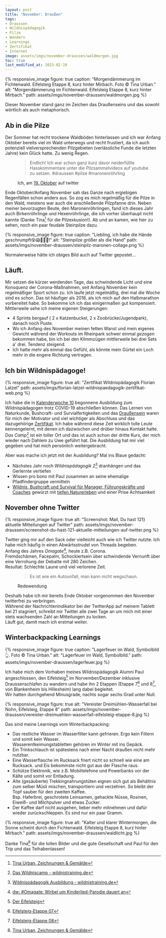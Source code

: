 ```yaml
---
layout: post
title: "November: Draußen"
tags:
- Draussen
- Wildnispädagogik
- Pilze
- Wandern
- Learnings
- Zertifikat
- Internet
image: assets/imgs/november-draussen/waldmorgen.jpg
toc: true
last_modified_at: 2023-02-19
---
```

{% responsive_image figure: true
caption: "Morgendämmerung im Fichtenwald. Eifelsteig Etappe 8, kurz hinter Mirbach. Foto © Tina Urban." 
alt: "Morgendämmerung im Fichtenwald. Eifelsteig Etappe 8, kurz hinter Mirbach."
path: assets/imgs/november-draussen/waldmorgen.jpg
%}


Dieser November stand ganz im Zeichen das Draußenseins 
und das sowohl wörtlich als auch metaphorisch.
<!--break-->
## Ab in die Pilze

Der Sommer hat recht trockene Waldböden hinterlassen 
und ich war Anfang Oktober bereits viel im Wald unterwegs und recht frustiert, 
da ich auch potenziell vielversprechenden Pilzgebieten 
(verlässliche Funde die letzten Jahre) kein Glück hatte.
Zu wenig Regen.
<figure>
  <blockquote>
  Endlich! Ich war schon ganz kurz davor neiderfüllte Hasskommentare unter die Pilzsammelvideos auf youtube zu setzen. #draussen #pilze #maronenröhrling
  </blockquote>
  <figcaption>Ich, am <a href="https://t.co/EL7bHDIYSV">19. Oktober</a> auf twitter</figcaption>
</figure>

Ende Oktober/Anfang November sah das Ganze nach ergiebigen Regenfällen schon anders aus.
So zog es mich regelmäßig für die Pilze in den Wald, 
meistens war auch die anschließende Pilzpfanne drin.
Neben meiner bevorzugten Beute, den Maronenröhrlingen, fand ich dieses Jahr
auch Birkenröhrlinge und Hexenröhrlinge, 
die ich vorher überhaupt nicht kannte (Danke Tina[^tina] für die Pilzexkusion!).
Ab und an kamen, wie hier zu sehen, noch ein paar feudale Steinpilze dazu.

{% responsive_image figure: true 
caption: "Liebling, ich habe die Hände geschrumpft😵😱👋💪🍜!"
alt: "Steinpilze größer als die Hand"
path: assets/imgs/november-draussen/steinpilz-maronen-collage.png
%}

Normalerweise hätte ich obiges Bild auch auf Twitter gepostet...

## Läuft.

Mir setzen die kürzer werdenden Tage, das schwindende Licht
 und eine Konsquenz der Corona-Maßnahmen, 
seit Anfang November kein regelmäßiger Sport schon zu.
Ich laufe jetzt regelmäßig, drei mal die Woche sind es schon.
Das ist häufiger als 2018, als ich mich auf den Halbmarathon vorbereitet habe.
So bekomme ich ich das einigermaßen gut kompensiert. 
Mittlerweile sehe ich meine eigenen Steigerungen:
- 4 Sprints bergauf ( 2 x Katzenbuckel, 2 x Zoobrücke/Jugendpark), danach noch Puste.
- Wo ich Anfang des November meinen fetten Wanst und mein eigenes Gewicht 
während der Workouts im Rheinpark schwer einmal *gezogen* bekommen habe, 
bin ich bei den Klimmzügen mittlerweile bei drei Sets a' drei. Tendenz steigend.
- Ich hatte mehr als einmal das Gefühl, 
als könnte mein Gürtel ein Loch mehr in die engere Richtung vertragen.

## Ich bin Wildnispädagoge!

{% responsive_image figure: true alt: "Zertifikat Wildnispädagogik Florian Latzel"
path: assets/imgs/florian-latzel-wildnispaedagogik-zertifikat-web.png %}

Ich habe die in [Kalenderwoche 10](/2020/03/12/2020-kalenderwoche-10.html) 
begonnene Ausbildung zum Wildnispädagogen trotz COVID-19 abschließen können.
Das Lernen von Naturkunde, Bushcraft- und Survialfertigkeiten und das [Draußensein](/tags/draussen/index.html) 
waren für mich der Motivator 
und viel wichtiger als Abschluss und das dazugehörige [Zertifikat](/tags/zertifikat/index.html).
Ich habe während diese Zeit wirklich tolle Leute kennengelernt, 
mit denen ich dazwischen und drüber hinaus Kontakt halte.
*Das Camp*[^camp] ist ein toller Ort und das ist auch schon der dritte Kurs,
 der mich wieder nach Dahlem zu Uwe geführt hat.
Die Ausbildung hat mir viel gegeben und hat mich persönlich weitergebracht.

Aber was mache ich jetzt mit der Ausbildung? Mal ins Blaue gedacht:

- Nächstes Jahr noch *Wildnispädagogik 2*[^wp] dranhängen und das Gerlernte vertiefen
- Wissen pro bono mit Paul zusammen an seine ehemalige Pfadfindergruppe vermitteln
- [Wildnis, Bushcraft und Survival für Manager, Führungskräfte und Coaches](
/wildnistraining.html) gewürzt mit [tiefen Naturerleben](
/wildnistraining.html) und einer Prise Achtsamkeit

## November ohne Twitter

{% responsive_image figure: true
alt: "Screenshot: Mail, Du hast 121} aktuelle Mitteilungen auf Twitter" 
path: assets/imgs/november-draussen/screenshot-du-hast-121-aktuelle-mitteilungen-auf-twitter.png %}

Twitter ging mir auf den Sack oder vielleicht auch wie ich Twitter nutzte.
Ich habe mich häufig in einen Abwärtsstrudel von Threads begeben.  
Anfang des Jahres *Omagate*[^omagate], heute z.B. Corona.  
Fremdschämen, Facepalm, Schockiertsein über schwindende Vernunft 
über eine Verrohung der Debatte mit 280 Zeichen.  
Resultat: Schlechte Laune und viel verlorene Zeit.

<figure>
  <blockquote>
  Es ist wie ein Autounfall, man kann nicht wegschaun.
  </blockquote>
  <figcaption>Redewendung</figcaption>
</figure>

Deshalb habe ich mir bereits Ende Oktober vorgenommen 
den November twitterfrei zu verbringen.  
Während der Nachrichtenindikator bei der TwitterApp auf meinem Tablett bei 21 stagniert,
schreibt mir Twitter alle zwei Tage an 
um mich mit einer stets wachsenden Zahl an Mitteilungen zu locken.  
Läuft gut, damit mach ich erstmal weiter.

## Winterbackpacking Learnings

{% responsive_image figure: true
caption: "Lagerfeuer im Wald, Symbolbild👆. Foto © Tina Urban."
alt: "Lagerfeuer im Wald, Symbolbild."
path: assets/imgs/november-draussen/lagerfeuer.jpg %}

Ich habe mich dem Vorhaben meines Wildnispädagogik Alumni Paul angeschlossen, 
den Eifelsteig[^eifel] im Norvember/Dezember inklusive Draussenschlafen zu wandern
und habe ihn 2 Etappen 
(Etappe 7[^eifel7]  und 8[^eifel8], von Blankenheim bis Hillesheim)
lang dabei begleitet.  
Wir hatten durchgehend Minusgrade, nachts sogar sechs Grad unter Null.

{% responsive_image figure: true
alt: "Vereister Dreimühlen-Wasserfall bei Nohn, Eifelsteig, Etappe 8"
path: assets/imgs/november-draussen/vereister-dreimuehlen-wasserfall-eifelsteig-etappe-8.jpg %}

Das sind meine Learnings vom Winterbackpacking:
- Das restliche Wasser im Wasserfilter kann gefrieren. 
Ergo kein Filtern und somit kein Wasser.  
Wasserentkeimungstabletten gehören im Winter mit ins Gepäck.
- Ein Trinkschlauch ist spätestens nach einer Nacht draußen nicht mehr nutzbar.
- Eine Wasserflasche im Rucksack friert nicht so schnell wie eine am Rucksack.
und Eis bekommste nicht gut aus der Flasche raus.
- Schütze Elektronik, 
wie z.B. Mobiltelefone und Powerbanks vor der Kälte und somit vor Entladung.
- Alte (gesäuberte) Trekkingnahrungstüten eignen sich gut als Behältnis 
zum selber Müsli mischen, transportiern und verzehren. 
So bleibt der Topf sauber für den zweiten Kaffee.   
Bsp. Haferbrei, geschrotete Leinsamen, gehackte Nüsse, Rosinen, Eiweiß- 
und Milchpulver und etwas Zucker.
- Der Kaffee darf nicht ausgehen, lieber mehr mitnehmen und dafür wieder zurückschleppen.
Es sind nur ein paar Gramm.

{% responsive_image figure: true
alt: "Kalter und klarer Wintermorgen, die Sonne scheint durch den Fichtenwald. Eifelsteig Etappe 8, kurz hinter Mirbach."
path: assets/imgs/november-draussen/waldlicht.jpg
%}

Danke Tina[^tina] für die tollen Bilder und die gute Gesellschaft 
und Paul für den Trip und das Teihabenlassen!

[^omagate]: [dw: #Omagate: Wirbel um Kinderlied-Parodie dauert an](https://www.dw.com/de/omagate-wirbel-um-kinderlied-parodie-dauert-an/a-51840946)
[^wp]: [Wildnispädagogik Ausbildung - wildnistraining.de](https://www.wildnistraining.de/wildnisp%C3%A4dagogik/)
[^camp]: [Das Wildniscamp - wildnistraining.de](https://www.wildnistraining.de/infos/das-wildniscamp/)
[^eifel]: [Der Eifelsteig](https://www.eifelsteig.de/)
[^eifel7]: [Eifelsteig-Etappe 07](https://www.eifelsteig.de/a-eifelsteig-etappe-7)
[^eifel8]: [Eifelsteig-Etappe 08](https://www.eifelsteig.de/a-eifelsteig-etappe-8)
[^tina]: [Tina Urban, Zeichnungen & Gemälde](http://www.tinaurban.com)


